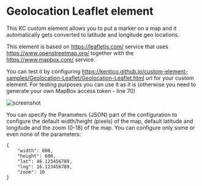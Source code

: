 # Geolocation Leaflet element

This KC custom element allows you to put a marker on a map and it automatically gets converted to latitude and longitude geo locations.

This element is based on https://leafletjs.com/ service that uses https://www.openstreetmap.org/ together with the https://www.mapbox.com/ service.

You can test it by configuring https://kentico.github.io/custom-element-samples/Geolocation-Leaflet/Geolocation-Leaflet.html url for your custom element. For testing purposes you can use it as it is (otherwise you need to generate your own MapBox access token - line 70)

![screenshot](https://amend.cz/geolocation/geolocation.png)

You can specify the Parameters {JSON} part of the configuration to configure the default width/height (pixels) of the map, default latitude and longitude and the zoom (0-18) of the map.
You can configure only some or even none of the parameters:

```
{
    "width": 800,
    "height": 600,
    "lat": 46.123456789,
    "lng": 16.123456789,
    "zoom": 10
}
```
